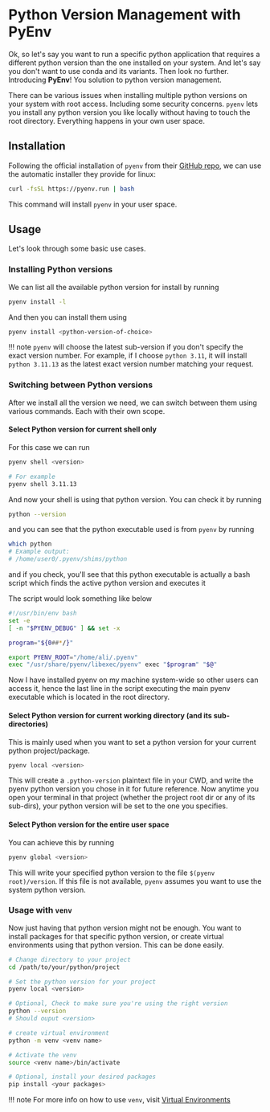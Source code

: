 # Python Version Management with **PyEnv**

Ok, so let's say you want to run a specific python application that requires a different python version than the
one installed on your system. And let's say you don't want to use conda and its variants. Then look no further.
Introducing **PyEnv**! You solution to python version management.

There can be various issues when installing multiple python versions on your system with root access. Including some security concerns.
`pyenv` lets you install any python version you like locally without having to touch the root directory. Everything happens in your own user space.

## Installation

Following the official installation of `pyenv` from their [GitHub repo](https://github.com/pyenv/pyenv), we can use the automatic installer they provide for linux:

```bash
curl -fsSL https://pyenv.run | bash
```

This command will install `pyenv` in your user space.

## Usage

Let's look through some basic use cases.

### Installing Python versions

We can list all the available python version for install by running

```bash
pyenv install -l
```

And then you can install them using

```bash
pyenv install <python-version-of-choice>
```

!!! note
    `pyenv` will choose the latest sub-version if you don't specify the exact version number.
    For example, if I choose `python 3.11`, it will install `python 3.11.13` as the latest exact version number matching your request.

### Switching between Python versions

After we install all the version we need, we can switch between them using various commands. Each with their own scope.

#### Select Python version for current shell only

For this case we can run
```bash
pyenv shell <version>

# For example
pyenv shell 3.11.13
```
And now your shell is using that python version. You can check it by running
```bash
python --version
```
and you can see that the python executable used is from `pyenv` by running
```bash
which python
# Example output:
# /home/user0/.pyenv/shims/python
```
and if you check, you'll see that this python executable is actually a bash script which finds the active python version and executes it

The script would look something like below
```bash
#!/usr/bin/env bash
set -e
[ -n "$PYENV_DEBUG" ] && set -x

program="${0##*/}"

export PYENV_ROOT="/home/ali/.pyenv"
exec "/usr/share/pyenv/libexec/pyenv" exec "$program" "$@"
```
Now I have installed pyenv on my machine system-wide so other users can access it, hence the last line in the script executing the main pyenv executable 
which is located in the root directory.

#### Select Python version for current working directory (and its sub-directories)

This is mainly used when you want to set a python version for your current python project/package.
```bash
pyenv local <version>
```

This will create a `.python-version` plaintext file in your CWD, and write the pyenv python version you chose in it for future reference.
Now anytime you open your terminal in that project (whether the project root dir or any of its sub-dirs), your python version will be set to
the one you specifies.

#### Select Python version for the entire user space

You can achieve this by running
```bash
pyenv global <version>
```
This will write your specified python version to the file `$(pyenv root)/version`. If this file is not available, `pyenv` assumes 
you want to use the system python version.


### Usage with `venv`

Now just having that python version might not be enough. You want to install packages for that specific python version, or create virtual environments
using that python version. This can be done easily.

```bash
# Change directory to your project
cd /path/to/your/python/project

# Set the python version for your project
pyenv local <version>

# Optional, Check to make sure you're using the right version
python --version
# Should ouput <version>

# create virtual environment
python -m venv <venv name>

# Activate the venv
source <venv name>/bin/activate

# Optional, install your desired packages
pip install <your packages>
```
!!! note
    For more info on how to use `venv`, visit [Virtual Environments](venv.md)
